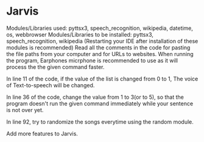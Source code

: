 # Jarvis
Modules/Libraries used: pyttsx3, speech_recognition, wikipedia, datetime, os, webbrowser
Modules/Libraries to be installed: pyttsx3, speech_recognition, wikipedia (Restarting your IDE after installation of these modules is recommended)
Read all the comments in the code for pasting the file paths from your computer and for URLs to websites. 
When running the program, Earphones micrphone is recommended to use as it will process the the given command faster.

In line 11 of the code, if the value of the list is changed from 0 to 1, The voice of Text-to-speech will be changed.

In line 36 of the code, change the value from 1 to 3(or to 5), so that the program doesn't run the given command immediately while your sentence is not over yet.

In line 92, try to randomize the songs everytime using the random module.

Add more features to Jarvis.
